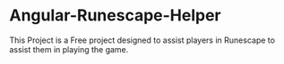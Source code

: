 # Angular-Runescape-Helper

This Project is a Free project designed to assist players in Runescape to assist them in playing the game.

